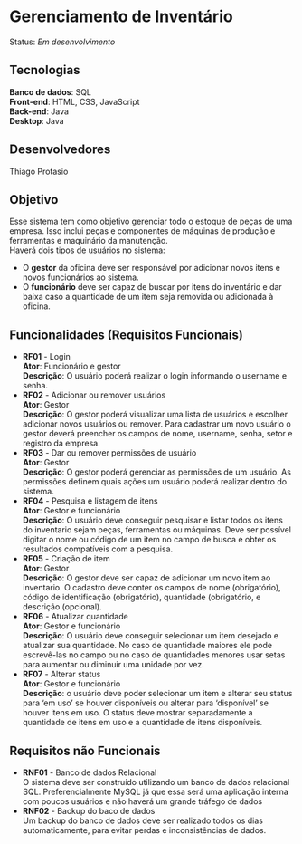 # Gerenciamento de Inventário
Status: *Em desenvolvimento*

## Tecnologias
**Banco de dados**: SQL  
**Front-end**: HTML, CSS, JavaScript  
**Back-end**: Java  
**Desktop**: Java  

## Desenvolvedores
Thiago Protasio

## Objetivo
Esse sistema tem como objetivo gerenciar todo o estoque de peças de uma empresa. Isso 
inclui peças e componentes de máquinas de produção e ferramentas e maquinário da manutenção.  
Haverá dois tipos de usuários no sistema:  
- O **gestor** da oficina deve ser responsável por adicionar novos itens e novos funcionários ao sistema.   
- O **funcionário** deve ser capaz de buscar por itens do inventário e dar baixa caso a quantidade de 
um item seja removida ou adicionada à oficina.

## Funcionalidades (Requisitos Funcionais)
- **RF01** - Login  
**Ator**: Funcionário e gestor  
**Descrição**: O usuário poderá realizar o login informando o username e senha.
- **RF02** - Adicionar ou remover usuários  
**Ator**: Gestor  
**Descrição**: O gestor poderá visualizar uma lista de usuários e escolher adicionar novos usuários ou 
remover. Para cadastrar um novo usuário o gestor deverá preencher os campos de nome, username, 
senha, setor e registro da empresa.
- **RF03** - Dar ou remover permissões de usuário  
**Ator**: Gestor  
**Descrição**: O gestor poderá gerenciar as permissões de um usuário. As permissões definem quais 
ações um usuário poderá realizar dentro do sistema.
- **RF04** - Pesquisa e listagem de itens  
**Ator**: Gestor e funcionário  
**Descrição**: O usuário deve conseguir pesquisar e listar todos os itens do inventario sejam peças, 
ferramentas ou máquinas. Deve ser possível digitar o nome ou código de um item no campo de 
busca e obter os resultados compatíveis com a pesquisa.
- **RF05** - Criação de item  
**Ator**: Gestor  
**Descrição**: O gestor deve ser capaz de adicionar um novo item ao inventario. O cadastro deve conter 
os campos de nome (obrigatório), código de identificação (obrigatório), quantidade (obrigatório, e 
descrição (opcional).
- **RF06** - Atualizar quantidade  
**Ator**: Gestor e funcionário  
**Descrição**: O usuário deve conseguir selecionar um item desejado e atualizar sua quantidade. No 
caso de quantidade maiores ele pode escrevê-las no campo ou no caso de quantidades menores 
usar setas para aumentar ou diminuir uma unidade por vez.
- **RF07** - Alterar status  
**Ator**: Gestor e funcionário  
**Descrição**: o usuário deve poder selecionar um item e alterar seu status para ‘em uso’ se houver 
disponíveis ou alterar para ‘disponível’ se houver itens em uso. O status deve mostrar 
separadamente a quantidade de itens em uso e a quantidade de itens disponíveis.

## Requisitos não Funcionais
- **RNF01** - Banco de dados Relacional  
O sistema deve ser construído utilizando um banco de dados relacional SQL. Preferencialmente 
MySQL já que essa será uma aplicação interna com poucos usuários e não haverá um grande tráfego 
de dados
- **RNF02** - Backup do baco de dados  
Um backup do banco de dados deve ser realizado todos os dias automaticamente, para evitar perdas 
e inconsistências de dados.
